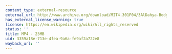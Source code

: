 ```yaml
---
content_type: external-resource
external_url: http://www.archive.org/download/MIT4.301F04/3AlDahya-BodyExtension-220k.mp4
has_external_license_warning: true
license: https://en.wikipedia.org/wiki/All_rights_reserved
status: ''
title: MP4 - 23MB
uid: 3359a18e-713e-4fea-9a6a-fe9af2a722e8
wayback_url: ''
---
```

